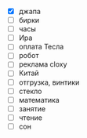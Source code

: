 - [x] джапа
- [ ] бирки
- [ ] часы
- [ ] Ира
- [ ] оплата Тесла
- [ ] робот
- [ ] реклама cloxy
- [ ] Китай 
- [ ] отгрузка, винтики
- [ ] стекло
- [ ] математика
- [ ] занятие
- [ ] чтение
- [ ] сон